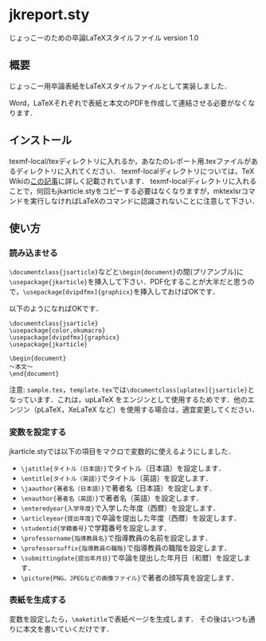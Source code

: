 # jkreport.sty
じょっこーのための卒論LaTeXスタイルファイル
version 1.0

## 概要
じょっこー用卒論表紙をLaTeXスタイルファイルとして実装しました．

Word，LaTeXそれぞれで表紙と本文のPDFを作成して連結させる必要がなくなります．


## インストール
texmf-local/texディレクトリに入れるか，あなたのレポート用.texファイルがあるディレクトリに入れてください．
texmf-localディレクトリについては，TeX Wikiの[この記事](https://texwiki.texjp.org/?TeX%20%E3%81%AE%E3%83%87%E3%82%A3%E3%83%AC%E3%82%AF%E3%83%88%E3%83%AA%E6%A7%8B%E6%88%90)に詳しく記載されています．
texmf-localディレクトリに入れることで，何回もjkarticle.styをコピーする必要はなくなりますが，mktexlsrコマンドを実行しなければLaTeXのコマンドに認識されないことに注意して下さい．

## 使い方
### 読み込ませる
`\documentclass{jsarticle}`などと`\begin{document}`の間(プリアンブル)に`\usepackage{jkarticle}`を挿入して下さい．PDF化することが大半だと思うので，`\usepackage[dvipdfmx]{graphicx}`を挿入しておけばOKです．

以下のようになればOKです．

```
\documentclass{jsarticle}
\usepackage{color,okumacro}
\usepackage[dvipdfmx]{graphicx}
\usepackage{jkarticle}

\begin{document}
〜本文〜
\end{document}
```

注意: `sample.tex`，`template.tex`では`\documentclass[uplatex]{jsarticle}`となっています．これは，upLaTeX をエンジンとして使用するためです．他のエンジン（pLaTeX，XeLaTeX など）を使用する場合は，適宜変更してください．

### 変数を設定する
jkarticle.styでは以下の項目をマクロで変数的に使えるようにしました．

- `\jatitle{タイトル（日本語）}`でタイトル（日本語）を設定します．
- `\entitle{タイトル（英語）}`でタイトル（英語）を設定します．
- `\jaauthor{著者名（日本語）}`で著者名（日本語）を設定します．
- `\enauthor{著者名（英語）}`で著者名（英語）を設定します．
- `\enteredyear{入学年度}`で入学した年度（西暦）を設定します．
- `\articleyear{提出年度}`で卒論を提出した年度（西暦）を設定します．
- `\studentid{学籍番号}`で学籍番号を設定します．
- `\professorname{指導教員名}`で指導教員の名前を設定します．
- `\professorsuffix{指導教員の職階}`で指導教員の職階を設定します．
- `\submittingdate{提出年月日}`で卒論を提出した年月日（和暦）を設定します．
- `\picture{PNG，JPEGなどの画像ファイル}`で著者の顔写真を設定します．

### 表紙を生成する
変数を設定したら，`\maketitle`で表紙ページを生成します．
その後はいつも通りに本文を書いていくだけです．
